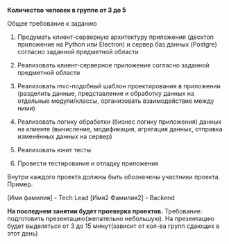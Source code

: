 **Количество человек в группе от 3 до 5**



Общее требование к заданию 

1) Продумать клиент-серверную архитектуру приложения (десктоп приложение на Python или Electron) и сервер баз данных (Postgre) согласно заданной предметной области

2) Реализовать клиент-серверное приложение согласно заданной предметной области

3) Реализовать mvc-подобный шаблон проектирования в приложении (разделить данные, представление и обработку данных на отдельные модули/классы, организовать взаимодействие между ними)

4) Реализовать логику обработки  (бизнес логику приложения) данных на клиенте (вычисление, модификация, агрегация данных, отправка изменённых данных на сервер)

5) Реализовать юнит тесты

6) Провести тестирование и отладку приложения



Внутри каждого проекта должны быть обозначены участники проекта. Пример.

[Имя фамилия] - Tech Lead
[Имя2 Фамилия2] - Backend


**На последнем занятии будет проеверка проектов.** Требование: подготовить презентацию(желательно небольшую). На презентацию будет выделяться от 3 до 15 минут(зависит от кол-ва групп сдающих в этот день)